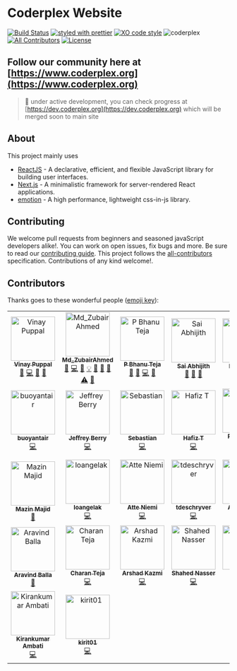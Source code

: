 # Coderplex Website

[![Build Status](https://travis-ci.org/coderplex/coderplex.svg?branch=master)](https://travis-ci.org/coderplex/coderplex) [![styled with prettier](https://img.shields.io/badge/styled_with-prettier-ff69b4.svg)](https://github.com/prettier/prettier) [![XO code style](https://img.shields.io/badge/code_style-XO-5ed9c7.svg)](https://github.com/sindresorhus/xo) ![coderplex](https://david-dm.org/coderplex/coderplex.svg) [![All Contributors](https://img.shields.io/badge/all_contributors-28-orange.svg?style=flat-square)](#contributors-) [![License](https://img.shields.io/badge/License-BSD%203--Clause-blue.svg)](https://github.com/coderplex/coderplex/blob/master/LICENSE)

## Follow our community here at [https://www.coderplex.org](https://www.coderplex.org)

> :construction: under active development, you can check progress at [https://dev.coderplex.org](https://dev.coderplex.org) which will be merged soon to main site

## About

This project mainly uses

* [ReactJS](https://reactjs.org/) - A declarative, efficient, and flexible JavaScript library for building user interfaces.
* [Next.js](https://github.com/zeit/next.js/) - A minimalistic framework for server-rendered React applications.
* [emotion](https://emotion.sh) - A high performance, lightweight css-in-js library.

## Contributing

We welcome pull requests from beginners and seasoned javaScript developers alike!. You can work on open issues, fix bugs and more. Be sure to read our [contributing guide](https://github.com/coderplex/coderplex/blob/develop/.github/CONTRIBUTING.md). This project follows the [all-contributors](https://github.com/kentcdodds/all-contributors) specification. Contributions of any kind welcome!.

## Contributors

Thanks goes to these wonderful people ([emoji key](https://github.com/kentcdodds/all-contributors#emoji-key)):

<!-- ALL-CONTRIBUTORS-LIST:START - Do not remove or modify this section -->
<!-- prettier-ignore-start -->
<!-- markdownlint-disable -->
<table>
  <tr>
    <td align="center"><a href="https://www.vinaypuppal.com/"><img src="https://avatars1.githubusercontent.com/u/8843216?v=4" width="100px;" alt="Vinay Puppal"/><br /><sub><b>Vinay Puppal</b></sub></a><br /><a href="https://github.com/coderplex/coderplex/issues?q=author%3Avinaypuppal" title="Bug reports">🐛</a> <a href="https://github.com/coderplex/coderplex/commits?author=vinaypuppal" title="Code">💻</a> <a href="#ideas-vinaypuppal" title="Ideas, Planning, & Feedback">🤔</a> <a href="#review-vinaypuppal" title="Reviewed Pull Requests">👀</a></td>
    <td align="center"><a href="https://in.linkedin.com/in/mzubairahmed"><img src="https://avatars2.githubusercontent.com/u/17708702?v=4" width="100px;" alt="Md_ZubairAhmed"/><br /><sub><b>Md_ZubairAhmed</b></sub></a><br /><a href="https://github.com/coderplex/coderplex/issues?q=author%3AM-ZubairAhmed" title="Bug reports">🐛</a> <a href="https://github.com/coderplex/coderplex/commits?author=M-ZubairAhmed" title="Code">💻</a> <a href="https://github.com/coderplex/coderplex/commits?author=M-ZubairAhmed" title="Documentation">📖</a> <a href="#example-M-ZubairAhmed" title="Examples">💡</a> <a href="#ideas-M-ZubairAhmed" title="Ideas, Planning, & Feedback">🤔</a> <a href="#plugin-M-ZubairAhmed" title="Plugin/utility libraries">🔌</a> <a href="#review-M-ZubairAhmed" title="Reviewed Pull Requests">👀</a> <a href="https://github.com/coderplex/coderplex/commits?author=M-ZubairAhmed" title="Tests">⚠️</a> <a href="#question-M-ZubairAhmed" title="Answering Questions">💬</a></td>
    <td align="center"><a href="https://github.com/pbteja1998"><img src="https://avatars3.githubusercontent.com/u/17903466?v=4" width="100px;" alt="P Bhanu Teja"/><br /><sub><b>P Bhanu Teja</b></sub></a><br /><a href="#question-pbteja1998" title="Answering Questions">💬</a> <a href="https://github.com/coderplex/coderplex/issues?q=author%3Apbteja1998" title="Bug reports">🐛</a> <a href="https://github.com/coderplex/coderplex/commits?author=pbteja1998" title="Code">💻</a> <a href="#ideas-pbteja1998" title="Ideas, Planning, & Feedback">🤔</a></td>
    <td align="center"><a href="https://github.com/saiabhijitht"><img src="https://avatars0.githubusercontent.com/u/23223985?v=4" width="100px;" alt="Sai Abhijith"/><br /><sub><b>Sai Abhijith</b></sub></a><br /><a href="#design-saiabhijitht" title="Design">🎨</a> <a href="#ideas-saiabhijitht" title="Ideas, Planning, & Feedback">🤔</a> <a href="#review-saiabhijitht" title="Reviewed Pull Requests">👀</a></td>
    <td align="center"><a href="http://duttakapil.github.io/"><img src="https://avatars1.githubusercontent.com/u/6577624?v=4" width="100px;" alt="Kapil Dutta"/><br /><sub><b>Kapil Dutta</b></sub></a><br /><a href="https://github.com/coderplex/coderplex/issues?q=author%3Aduttakapil" title="Bug reports">🐛</a> <a href="#ideas-duttakapil" title="Ideas, Planning, & Feedback">🤔</a> <a href="#review-duttakapil" title="Reviewed Pull Requests">👀</a></td>
    <td align="center"><a href="https://github.com/shivakrishna9"><img src="https://avatars0.githubusercontent.com/u/15874356?v=4" width="100px;" alt="Shiva Krishna Yadav"/><br /><sub><b>Shiva Krishna Yadav</b></sub></a><br /><a href="https://github.com/coderplex/coderplex/commits?author=shivakrishna9" title="Code">💻</a> <a href="https://github.com/coderplex/coderplex/commits?author=shivakrishna9" title="Documentation">📖</a></td>
    <td align="center"><a href="https://github.com/VineethKanaparthi"><img src="https://avatars2.githubusercontent.com/u/14841940?v=4" width="100px;" alt="Vineeth Kanaparthi"/><br /><sub><b>Vineeth Kanaparthi</b></sub></a><br /><a href="https://github.com/coderplex/coderplex/commits?author=VineethKanaparthi" title="Documentation">📖</a></td>
  </tr>
  <tr>
    <td align="center"><a href="https://github.com/buoyantair"><img src="https://avatars2.githubusercontent.com/u/5159834?v=4" width="100px;" alt="buoyantair"/><br /><sub><b>buoyantair</b></sub></a><br /><a href="https://github.com/coderplex/coderplex/commits?author=buoyantair" title="Code">💻</a></td>
    <td align="center"><a href="https://github.com/jberry93"><img src="https://avatars2.githubusercontent.com/u/5133505?v=4" width="100px;" alt="Jeffrey Berry"/><br /><sub><b>Jeffrey Berry</b></sub></a><br /><a href="https://github.com/coderplex/coderplex/commits?author=jberry93" title="Code">💻</a></td>
    <td align="center"><a href="https://github.com/HerrVoennchen"><img src="https://avatars2.githubusercontent.com/u/6535023?v=4" width="100px;" alt="Sebastian"/><br /><sub><b>Sebastian</b></sub></a><br /><a href="https://github.com/coderplex/coderplex/commits?author=HerrVoennchen" title="Code">💻</a></td>
    <td align="center"><a href="https://github.com/hafiz703"><img src="https://avatars3.githubusercontent.com/u/15249170?v=4" width="100px;" alt="Hafiz T"/><br /><sub><b>Hafiz T</b></sub></a><br /><a href="https://github.com/coderplex/coderplex/commits?author=hafiz703" title="Code">💻</a></td>
    <td align="center"><a href="https://github.com/rkaranam"><img src="https://avatars0.githubusercontent.com/u/13974570?v=4" width="100px;" alt="Raja Sekhar Karanam"/><br /><sub><b>Raja Sekhar Karanam</b></sub></a><br /><a href="https://github.com/coderplex/coderplex/commits?author=rkaranam" title="Documentation">📖</a></td>
    <td align="center"><a href="https://twitter.com/CgCnu"><img src="https://avatars0.githubusercontent.com/u/2767425?v=4" width="100px;" alt="sreenivas alapati"/><br /><sub><b>sreenivas alapati</b></sub></a><br /><a href="https://github.com/coderplex/coderplex/commits?author=cg-cnu" title="Code">💻</a></td>
    <td align="center"><a href="https://about.me/luislacruz"><img src="https://avatars0.githubusercontent.com/u/11747818?v=4" width="100px;" alt="Luis Lacruz"/><br /><sub><b>Luis Lacruz</b></sub></a><br /><a href="https://github.com/coderplex/coderplex/commits?author=luixlacrux" title="Code">💻</a></td>
  </tr>
  <tr>
    <td align="center"><a href="https://github.com/majidmazin"><img src="https://avatars0.githubusercontent.com/u/32811957?v=4" width="100px;" alt="Mazin Majid"/><br /><sub><b>Mazin Majid</b></sub></a><br /><a href="https://github.com/coderplex/coderplex/commits?author=majidmazin" title="Documentation">📖</a></td>
    <td align="center"><a href="https://github.com/loangelak"><img src="https://avatars0.githubusercontent.com/u/22547780?v=4" width="100px;" alt="loangelak"/><br /><sub><b>loangelak</b></sub></a><br /><a href="https://github.com/coderplex/coderplex/commits?author=loangelak" title="Code">💻</a></td>
    <td align="center"><a href="http://twitter.com/HursCode"><img src="https://avatars0.githubusercontent.com/u/4998544?v=4" width="100px;" alt="Atte Niemi"/><br /><sub><b>Atte Niemi</b></sub></a><br /><a href="https://github.com/coderplex/coderplex/commits?author=hur" title="Code">💻</a></td>
    <td align="center"><a href="https://github.com/tdeschryver"><img src="https://avatars1.githubusercontent.com/u/28659384?v=4" width="100px;" alt="tdeschryver"/><br /><sub><b>tdeschryver</b></sub></a><br /><a href="https://github.com/coderplex/coderplex/commits?author=tdeschryver" title="Code">💻</a></td>
    <td align="center"><a href="http://www.linkedin.com/in/aliciapr"><img src="https://avatars1.githubusercontent.com/u/5432702?v=4" width="100px;" alt="Alicia Perez"/><br /><sub><b>Alicia Perez</b></sub></a><br /><a href="https://github.com/coderplex/coderplex/commits?author=aliciaphes" title="Code">💻</a></td>
    <td align="center"><a href="https://medium.com/@abiduzair420"><img src="https://avatars2.githubusercontent.com/u/18336304?v=4" width="100px;" alt="abiduzz420"/><br /><sub><b>abiduzz420</b></sub></a><br /><a href="https://github.com/coderplex/coderplex/commits?author=abiduzz420" title="Code">💻</a> <a href="#talk-abiduzz420" title="Talks">📢</a></td>
    <td align="center"><a href="https://github.com/thepriefy"><img src="https://avatars2.githubusercontent.com/u/10849586?v=4" width="100px;" alt="thepriefy"/><br /><sub><b>thepriefy</b></sub></a><br /><a href="https://github.com/coderplex/coderplex/commits?author=thepriefy" title="Code">💻</a></td>
  </tr>
  <tr>
    <td align="center"><a href="http://aravindballa.com"><img src="https://avatars0.githubusercontent.com/u/8036315?v=4" width="100px;" alt="Aravind Balla"/><br /><sub><b>Aravind Balla</b></sub></a><br /><a href="#review-aravindballa" title="Reviewed Pull Requests">👀</a></td>
    <td align="center"><a href="http://charan1922.github.io/myportfolio"><img src="https://avatars3.githubusercontent.com/u/23609292?v=4" width="100px;" alt="Charan Teja"/><br /><sub><b>Charan Teja</b></sub></a><br /><a href="https://github.com/coderplex/coderplex/commits?author=charan1922" title="Code">💻</a></td>
    <td align="center"><a href="http://arshad.kaspat.com"><img src="https://avatars3.githubusercontent.com/u/4654382?v=4" width="100px;" alt="Arshad Kazmi"/><br /><sub><b>Arshad Kazmi</b></sub></a><br /><a href="https://github.com/coderplex/coderplex/commits?author=arshadkazmi42" title="Code">💻</a></td>
    <td align="center"><a href="https://shahednasser.herokuapp.com"><img src="https://avatars1.githubusercontent.com/u/27354907?v=4" width="100px;" alt="Shahed Nasser"/><br /><sub><b>Shahed Nasser</b></sub></a><br /><a href="https://github.com/coderplex/coderplex/commits?author=shahednasser" title="Code">💻</a></td>
    <td align="center"><a href="https://github.com/addictd"><img src="https://avatars2.githubusercontent.com/u/23260049?v=4" width="100px;" alt="deep"/><br /><sub><b>deep</b></sub></a><br /><a href="https://github.com/coderplex/coderplex/commits?author=addictd" title="Code">💻</a> <a href="https://github.com/coderplex/coderplex/commits?author=addictd" title="Documentation">📖</a></td>
    <td align="center"><a href="https://github.com/VickyAbishek"><img src="https://avatars3.githubusercontent.com/u/9305700?v=4" width="100px;" alt="VickyAbishek"/><br /><sub><b>VickyAbishek</b></sub></a><br /><a href="https://github.com/coderplex/coderplex/commits?author=VickyAbishek" title="Code">💻</a></td>
    <td align="center"><a href="http://krushiraj.github.io"><img src="https://avatars0.githubusercontent.com/u/19507241?v=4" width="100px;" alt="Krushi Raj Tula"/><br /><sub><b>Krushi Raj Tula</b></sub></a><br /><a href="https://github.com/coderplex/coderplex/commits?author=krushiraj" title="Code">💻</a></td>
  </tr>
  <tr>
    <td align="center"><a href="https://kirankumarambati.me"><img src="https://avatars1.githubusercontent.com/u/9110567?v=4" width="100px;" alt="Kirankumar Ambati"/><br /><sub><b>Kirankumar Ambati</b></sub></a><br /><a href="https://github.com/coderplex/coderplex/commits?author=KirankumarAmbati" title="Code">💻</a></td>
    <td align="center"><a href="https://github.com/kirit01"><img src="https://avatars3.githubusercontent.com/u/30437721?v=4" width="100px;" alt="kirit01"/><br /><sub><b>kirit01</b></sub></a><br /><a href="https://github.com/coderplex/coderplex/commits?author=kirit01" title="Code">💻</a></td>
  </tr>
</table>

<!-- markdownlint-enable -->
<!-- prettier-ignore-end -->
<!-- ALL-CONTRIBUTORS-LIST:END -->
